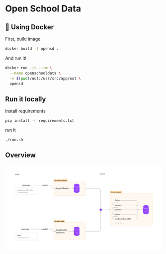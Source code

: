# Open School Data

## 🐳 Using Docker
First, build image

```sh
docker build -t opensd .
```

And run it!
```sh
docker run -it --rm \
  --name openschooldata \
  -v $(pwd)/out:/usr/src/app/out \
  opensd
```

## Run it locally
Install requirements
```
pip install -r requirements.txt
```

run it
```
./run.sh
```

## Overview

![](/imgs/overview.png)